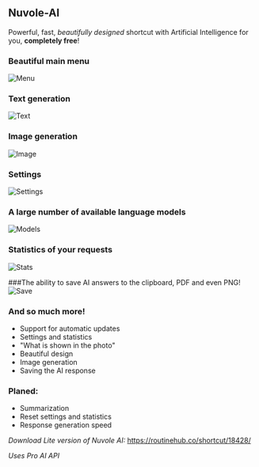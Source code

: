 ## Nuvole-AI
Powerful, fast, _beautifully designed_ shortcut with Artificial Intelligence for you, **completely free**!
### Beautiful main menu
![Menu](https://i.imgur.com/eHV4HNo.jpeg)

### Text generation
![Text](https://i.imgur.com/KX6VY4Z.jpeg)

### Image generation
![Image](https://i.imgur.com/SfgMwVU.jpeg)

### Settings
![Settings](https://i.imgur.com/5bwOGRd.jpeg)

### A large number of available language models
![Models](https://i.imgur.com/EBsiatI.jpeg)

### Statistics of your requests
![Stats](https://i.imgur.com/yuTO3u6.jpeg)

###The ability to save AI answers to the clipboard, PDF and even PNG!
![Save](https://i.imgur.com/0SVH6tB.jpeg)

### And so much more!

* Support for automatic updates
* Settings and statistics
* "What is shown in the photo"
* Beautiful design
* Image generation
* Saving the AI response

### Planed:
* Summarization
* Reset settings and statistics
* Response generation speed 

_Download Lite version of Nuvole AI:_
https://routinehub.co/shortcut/18428/

_Uses Pro AI API_
